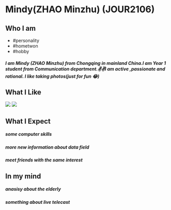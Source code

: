 # Mindy(ZHAO Minzhu) (JOUR2106)
## Who I am
* #personality
* #hometwon
* #hobby
##### I am Mindy (ZHAO Minzhu) from Chongqing in mainland China.I am Year 1 student from Communication department.✌️✌️I am  active ,passionate and rational. I like taking  photos(just  for fun 😂)
## What I Like
![](http://s3img.city.sina.com.cn/xiancheng/common/thumbnail/0/0c0eaff20b58b190c71099f77feaa13b.jpg)
![](https://images1.epochhk.com/pictures/91445/%E6%9C%89%E6%9C%BA%E5%86%9C%E7%94%9C%E5%93%811@1200x1200.jpg)
## What I Expect
##### some computer skills
##### more new information about data field
##### meet friends with the same interest
## In my mind
##### anasisy about the elderly
##### something about live telecast

